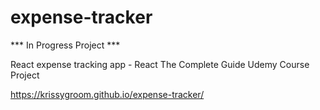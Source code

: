 # expense-tracker

*** In Progress Project *** 

React expense tracking app - React The Complete Guide Udemy Course Project

https://krissygroom.github.io/expense-tracker/
